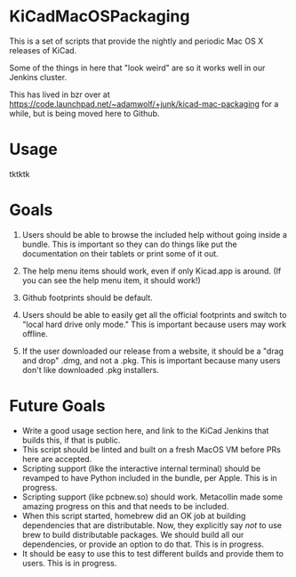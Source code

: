 KiCadMacOSPackaging
===================

This is a set of scripts that provide the nightly and periodic Mac OS X releases of KiCad.

Some of the things in here that "look weird" are so it works well in our Jenkins cluster.

This has lived in bzr over at https://code.launchpad.net/~adamwolf/+junk/kicad-mac-packaging for a while, but is being moved here to Github.

Usage
=====

tktktk

Goals
=====
1) Users should be able to browse the included help without going inside a bundle.  This is important so they can do things like put the documentation on their tablets or print some of it out.

2) The help menu items should work, even if only Kicad.app is around.  (If you can see the help menu item, it should work!)

3) Github footprints should be default.

4) Users should be able to easily get all the official footprints and switch to "local hard drive only mode." This is important because users may work offline.

5) If the user downloaded our release from a website, it should be a "drag and drop" .dmg, and not a .pkg.  This is important because many users don't like downloaded .pkg installers.

Future Goals
============
* Write a good usage section here, and link to the KiCad Jenkins that builds this, if that is public.
* This script should be linted and built on a fresh MacOS VM before PRs here are accepted.
* Scripting support (like the interactive internal terminal) should be revamped to have Python included in the bundle, per Apple.  This is in progress.
* Scripting support (like pcbnew.so) should work.  Metacollin made some amazing progress on this and that needs to be included.
* When this script started, homebrew did an OK job at building dependencies that are distributable.  Now, they explicitly say *not* to use brew to build distributable packages.  We should build all our dependencies, or provide an option to do that.  This is in progress.
* It should be easy to use this to test different builds and provide them to users.  This is in progress.
